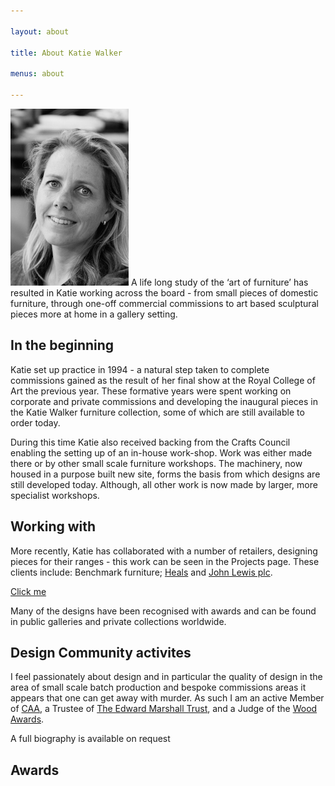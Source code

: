 ```yaml
---

layout: about

title: About Katie Walker

menus: about

---
```




<img class="right top" src="/public/images/katie_walker.jpg" alt="Katie Walker"/> A life long study of the ‘art of furniture’ has resulted in Katie working across the board - from small pieces of domestic furniture, through one-off commercial commissions to art based sculptural pieces more at home in a gallery setting. 

## In the beginning

Katie set up practice in 1994 - a natural step taken to complete commissions gained as the result of her final show at the Royal College of Art the previous year. These formative years were spent working on corporate and private commissions and developing the inaugural pieces in the Katie Walker furniture collection, some of which are still available to order today.

During this time Katie also received backing from the Crafts Council enabling the setting up of an in-house work-shop. Work was either made there or by other small scale furniture workshops. The machinery, now housed in a purpose built new site, forms the basis from which designs are still developed today. Although, all other work is now made by larger, more specialist workshops.

## Working with 

More recently, Katie has collaborated with a number of retailers, designing pieces for their ranges - this work can be seen in the Projects page. These clients include: Benchmark furniture; [Heals](/links/heals.html) and [John Lewis plc](/links/johnlewis.html).
 
<a href="#" id="myA">Click me</a>

Many of the designs have been recognised with awards and can be found in public galleries and private collections worldwide. 


## Design Community activites

I feel passionately about design and in particular the quality of design in the area of small scale batch production and bespoke commissions areas it appears that one can get away with murder. As such I  am an active Member of [CAA](/links/caa.html), a Trustee of [The Edward Marshall Trust](http://edmarshalltrust.org.uk), and a Judge of the [Wood Awards](http://www.woodawards.com).

A full biography is available on request

## Awards

<script>
addEventListener(document.getElementById('myA'), 'click', function() { sayHello('matt again'); });
</script>
